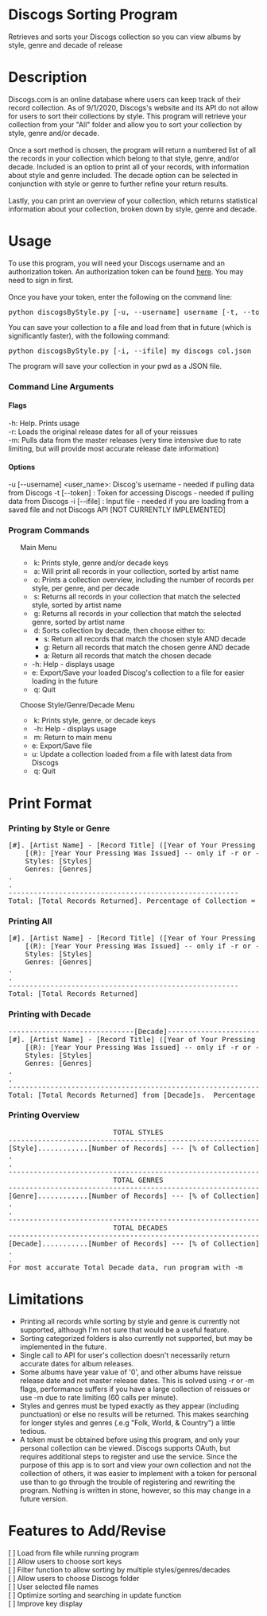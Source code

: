 # Discogs Sorting Program
Retrieves and sorts your Discogs collection so you can view albums by style, genre and decade of release
# Description
Discogs.com is an online database where users can keep track of their record collection.
As of 9/1/2020, Discogs's website and its API do not allow for users to sort their collections by style.
This program will retrieve your collection from your "All" folder and allow you to sort your collection
by style, genre and/or decade.<br><br>Once a sort method is chosen, the program will return a numbered list of all the records 
in your collection which belong to that style, genre, and/or decade.  Included is an option to print all of your records, 
with information about style and genre included.  The decade option can be selected in conjunction with style or genre
to further refine your return results.<br><br>Lastly, you can print an overview of your collection, which returns
statistical information about your collection, broken down by style, genre and decade.
  
# Usage
To use this program, you will need your Discogs username and an authorization token.
An authorization token can be found <a href="https://www.discogs.com/settings/developers">here</a>.
You may need to sign in first.
<br>
<br>
Once you have your token, enter the following on the command line:
<br>
<pre>python discogsByStyle.py [-u, --username] username [-t, --token] token</pre>
You can save your collection to a file and load from that in future (which is significantly faster), with the following
command:
<pre>python discogsByStyle.py [-i, --ifile] my_discogs_col.json </pre>
The program will save your collection in your pwd as a JSON file.
### Command Line Arguments
#### Flags
-h: Help.  Prints usage<br>
-r: Loads the original release dates for all of your reissues<br>
-m: Pulls data from the master releases (very time intensive due to rate limiting, but will provide most accurate
release date information)<br>
#### Options
-u [--username] <user_name>: Discog's username - needed if pulling data from Discogs
-t [--token] <token>: Token for accessing Discogs - needed if pulling data from Discogs
-i [--ifile] <filepath>: Input file - needed if you are loading from a saved file and not Discogs API [NOT CURRENTLY IMPLEMENTED]<br>
### Program Commands
<ul>Main Menu
<ul><li>&nbsp;k: Prints style, genre and/or decade keys<br>
<li>&nbsp;a: Will print all records in your collection, sorted by artist name<br>
<li>&nbsp;o: Prints a collection overview, including the number of records per style, per genre, and per decade<br>
<li>&nbsp;s: Returns all records in your collection that match the selected style, sorted by artist name<br>
<li>&nbsp;g: Returns all records in your collection that match the selected genre, sorted by artist name<br>
<li>&nbsp;d: Sorts collection by decade, then choose either to:<br>
<ul><li>s: Return all records that match the chosen style AND decade<br>
<li>g: Return all records that match the chosen genre AND decade<br>
<li>a: Return all records that match the chosen decade</li></ul>
<li>-h: Help - displays usage<br>
<li>e: Export/Save your loaded Discog's collection to a file for easier loading in the future<br>
<li>&nbsp;q: Quit</li></ul></ul>
<ul>Choose Style/Genre/Decade Menu
<ul><li>&nbsp;k: Prints style, genre, or decade keys</li>
<li>&nbsp;-h: Help - displays usage</li>
<li>&nbsp;m: Return to main menu</li>
<li> e: Export/Save file</li>
<li> u: Update a collection loaded from a file with latest data from Discogs</li>
<li>&nbsp;q: Quit</li></ul></ul>

# Print Format
### Printing by Style or Genre
<pre>[#]. [Artist Name] - [Record Title] ([Year of Your Pressing (or Master if -r/-m)])
    [(R): [Year Your Pressing Was Issued] -- only if -r or -m flag used]
    Styles: [Styles]
    Genres: [Genres]
.
.
-------------------------------------------------------
Total: [Total Records Returned]. Percentage of Collection = [Percentage of Total Collection] %
</pre>
### Printing All
<pre>[#]. [Artist Name] - [Record Title] ([Year of Your Pressing (or Master if -r/-m)])
    [(R): [Year Your Pressing Was Issued] -- only if -r or -m flag was used]
    Styles: [Styles]
    Genres: [Genres]
.
.
-------------------------------------------------------
Total: [Total Records Returned]</pre>
### Printing with Decade
<pre>
------------------------------[Decade]------------------------------
[#]. [Artist Name] - [Record Title] ([Year of Your Pressing (or Master if -r/-m)])
    [(R): [Year Your Pressing Was Issued] -- only if -r or -m flag used]
    Styles: [Styles]
    Genres: [Genres]
.
.
--------------------------------------------------------------------
Total: [Total Records Returned] from [Decade]s.  Percentage of Collection = [Percentage of Total Collection] %
</pre>
### Printing Overview
<pre>
                         TOTAL STYLES
------------------------------------------------------------
[Style]............[Number of Records] --- [% of Collection]
.
.
------------------------------------------------------------
                         TOTAL GENRES
------------------------------------------------------------
[Genre]............[Number of Records] --- [% of Collection]
.
.
------------------------------------------------------------
                         TOTAL DECADES
------------------------------------------------------------
[Decade]...........[Number of Records] --- [% of Collection]
.
.
For most accurate Total Decade data, run program with -m</pre>
# Limitations
<ul><li>Printing all records while sorting by style and genre is currently not supported, although I'm not sure that would be a 
useful feature.</li>
<li>Sorting categorized folders is also currently not supported, but may be implemented in the future.</li>
<li>Single call to API for user's collection doesn't necessarily return accurate dates for album releases.</li>
<li>Some albums have year value of '0', and other albums have reissue release date and not master release dates.  This is 
solved using -r or -m flags, performance suffers if you have a large collection of reissues or use -m due to rate 
limiting (60 calls per minute).</li>
<li>Styles and genres must be typed exactly as they appear (including punctuation) or else no results will be returned.  
This makes searching for longer styles and genres (.e.g "Folk, World, & Country") a little tedious.</li>
<li>A token must be obtained before using this program, and only your personal collection can be viewed. Discogs supports
OAuth, but requires additional steps to register and use the service.  Since the purpose of this app is to sort and view
your own collection and not the collection of others, it was easier to implement with a token for personal use than to
go through the trouble of registering and rewriting the program.  Nothing is written in stone, however, so this may 
change in a future version.</li></ul>

# Features to Add/Revise
[ ] Load from file while running program<br>
[ ] Allow users to choose sort keys<br>
[ ] Filter function to allow sorting by multiple styles/genres/decades<br>
[ ] Allow users to choose Discogs folder<br>
[ ] User selected file names<br>
[ ] Optimize sorting and searching in update function<br>
[ ] Improve key display<br>
